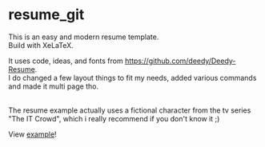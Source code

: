 # resume_git
This is an easy and modern resume template. <br />
Build with XeLaTeX. <br />

It uses code, ideas, and fonts from https://github.com/deedy/Deedy-Resume. <br />
I do changed a few layout things to fit my needs, added various commands and made it multi page tho.<br /><br />

The resume example actually uses a fictional character from the tv series "The IT Crowd", which i really recommend if you don't know it ;)

View [example](resume.pdf)!

